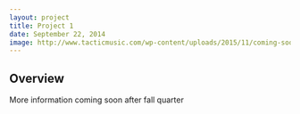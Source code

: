 ```yaml
---
layout: project
title: Project 1
date: September 22, 2014
image: http://www.tacticmusic.com/wp-content/uploads/2015/11/coming-soon-1154x614.jpg
---
```


## Overview
More information coming soon after fall quarter

